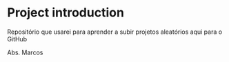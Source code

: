 # Project introduction
 
 Repositório que usarei para aprender a subir projetos aleatórios aqui para o GitHub

Abs. Marcos
